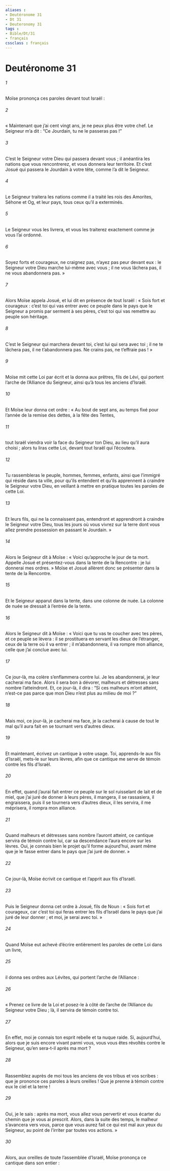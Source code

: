 ```yaml
---
aliases : 
- Deutéronome 31
- Dt 31
- Deuteronomy 31
tags : 
- Bible/Dt/31
- français
cssclass : français
---
```


# Deutéronome 31

###### 1
Moïse prononça ces paroles devant tout Israël :
###### 2
« Maintenant que j’ai cent vingt ans, je ne peux plus être votre chef. Le Seigneur m’a dit : “Ce Jourdain, tu ne le passeras pas !”
###### 3
C’est le Seigneur votre Dieu qui passera devant vous ; il anéantira les nations que vous rencontrerez, et vous donnera leur territoire. Et c’est Josué qui passera le Jourdain à votre tête, comme l’a dit le Seigneur.
###### 4
Le Seigneur traitera les nations comme il a traité les rois des Amorites, Séhone et Og, et leur pays, tous ceux qu’il a exterminés.
###### 5
Le Seigneur vous les livrera, et vous les traiterez exactement comme je vous l’ai ordonné.
###### 6
Soyez forts et courageux, ne craignez pas, n’ayez pas peur devant eux : le Seigneur votre Dieu marche lui-même avec vous ; il ne vous lâchera pas, il ne vous abandonnera pas. »
###### 7
Alors Moïse appela Josué, et lui dit en présence de tout Israël : « Sois fort et courageux : c’est toi qui vas entrer avec ce peuple dans le pays que le Seigneur a promis par serment à ses pères, c’est toi qui vas remettre au peuple son héritage.
###### 8
C’est le Seigneur qui marchera devant toi, c’est lui qui sera avec toi ; il ne te lâchera pas, il ne t’abandonnera pas. Ne crains pas, ne t’effraie pas ! »
###### 9
Moïse mit cette Loi par écrit et la donna aux prêtres, fils de Lévi, qui portent l’arche de l’Alliance du Seigneur, ainsi qu’à tous les anciens d’Israël.
###### 10
Et Moïse leur donna cet ordre : « Au bout de sept ans, au temps fixé pour l’année de la remise des dettes, à la fête des Tentes,
###### 11
tout Israël viendra voir la face du Seigneur ton Dieu, au lieu qu’il aura choisi ; alors tu liras cette Loi, devant tout Israël qui l’écoutera.
###### 12
Tu rassembleras le peuple, hommes, femmes, enfants, ainsi que l’immigré qui réside dans ta ville, pour qu’ils entendent et qu’ils apprennent à craindre le Seigneur votre Dieu, en veillant à mettre en pratique toutes les paroles de cette Loi.
###### 13
Et leurs fils, qui ne la connaissent pas, entendront et apprendront à craindre le Seigneur votre Dieu, tous les jours où vous vivrez sur la terre dont vous allez prendre possession en passant le Jourdain. »
###### 14
Alors le Seigneur dit à Moïse : « Voici qu’approche le jour de ta mort. Appelle Josué et présentez-vous dans la tente de la Rencontre : je lui donnerai mes ordres. » Moïse et Josué allèrent donc se présenter dans la tente de la Rencontre.
###### 15
Et le Seigneur apparut dans la tente, dans une colonne de nuée. La colonne de nuée se dressait à l’entrée de la tente.
###### 16
Alors le Seigneur dit à Moïse : « Voici que tu vas te coucher avec tes pères, et ce peuple se lèvera : il se prostituera en servant les dieux de l’étranger, ceux de la terre où il va entrer ; il m’abandonnera, il va rompre mon alliance, celle que j’ai conclue avec lui.
###### 17
Ce jour-là, ma colère s’enflammera contre lui. Je les abandonnerai, je leur cacherai ma face. Alors il sera bon à dévorer, malheurs et détresses sans nombre l’atteindront. Et, ce jour-là, il dira : “Si ces malheurs m’ont atteint, n’est-ce pas parce que mon Dieu n’est plus au milieu de moi ?”
###### 18
Mais moi, ce jour-là, je cacherai ma face, je la cacherai à cause de tout le mal qu’il aura fait en se tournant vers d’autres dieux.
###### 19
Et maintenant, écrivez un cantique à votre usage. Toi, apprends-le aux fils d’Israël, mets-le sur leurs lèvres, afin que ce cantique me serve de témoin contre les fils d’Israël.
###### 20
En effet, quand j’aurai fait entrer ce peuple sur le sol ruisselant de lait et de miel, que j’ai juré de donner à leurs pères, il mangera, il se rassasiera, il engraissera, puis il se tournera vers d’autres dieux, il les servira, il me méprisera, il rompra mon alliance.
###### 21
Quand malheurs et détresses sans nombre l’auront atteint, ce cantique servira de témoin contre lui, car sa descendance l’aura encore sur les lèvres. Oui, je connais bien le projet qu’il forme aujourd’hui, avant même que je le fasse entrer dans le pays que j’ai juré de donner. »
###### 22
Ce jour-là, Moïse écrivit ce cantique et l’apprit aux fils d’Israël.
###### 23
Puis le Seigneur donna cet ordre à Josué, fils de Noun : « Sois fort et courageux, car c’est toi qui feras entrer les fils d’Israël dans le pays que j’ai juré de leur donner ; et moi, je serai avec toi. »
###### 24
Quand Moïse eut achevé d’écrire entièrement les paroles de cette Loi dans un livre,
###### 25
il donna ses ordres aux Lévites, qui portent l’arche de l’Alliance :
###### 26
« Prenez ce livre de la Loi et posez-le à côté de l’arche de l’Alliance du Seigneur votre Dieu ; là, il servira de témoin contre toi.
###### 27
En effet, moi je connais ton esprit rebelle et ta nuque raide. Si, aujourd’hui, alors que je suis encore vivant parmi vous, vous vous êtes révoltés contre le Seigneur, qu’en sera-t-il après ma mort ?
###### 28
Rassemblez auprès de moi tous les anciens de vos tribus et vos scribes : que je prononce ces paroles à leurs oreilles ! Que je prenne à témoin contre eux le ciel et la terre !
###### 29
Oui, je le sais : après ma mort, vous allez vous pervertir et vous écarter du chemin que je vous ai prescrit. Alors, dans la suite des temps, le malheur s’avancera vers vous, parce que vous aurez fait ce qui est mal aux yeux du Seigneur, au point de l’irriter par toutes vos actions. »
###### 30
Alors, aux oreilles de toute l’assemblée d’Israël, Moïse prononça ce cantique dans son entier :
